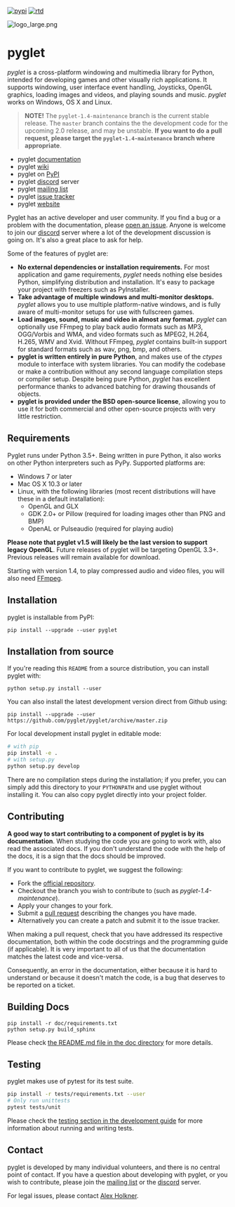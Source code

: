 [![pypi](https://badge.fury.io/py/pyglet.svg)](https://pypi.python.org/pypi/pyglet) [![rtd](https://readthedocs.org/projects/pyglet/badge/?version=latest)](https://pyglet.readthedocs.io)

![logo_large.png](https://bitbucket.org/repo/aejyXX/images/3385888514-logo_large.png)

# pyglet

*pyglet* is a cross-platform windowing and multimedia library for Python, intended for developing games
and other visually rich applications. It supports windowing, user interface event handling, Joysticks,
OpenGL graphics, loading images and videos, and playing sounds and music. *pyglet* works on Windows, OS X and Linux.

> **NOTE!**
> The `pyglet-1.4-maintenance` branch is the current stable release. The `master` branch contains the the development code for the upcoming 2.0 release, and may be unstable. **If you want to do a pull request, please target the `pyglet-1.4-maintenance` branch where appropriate**. 

* pyglet [documentation]
* pyglet [wiki]
* pyglet on [PyPI]
* pyglet [discord] server
* pyglet [mailing list]
* pyglet [issue tracker]
* pyglet [website]

Pyglet has an active developer and user community.  If you find a bug or a problem with the documentation,
please [open an issue](https://github.com/pyglet/pyglet/issues).
Anyone is welcome to join our [discord] server where a lot of the development discussion is going on.
It's also a great place to ask for help.

Some of the features of pyglet are:

* **No external dependencies or installation requirements.** For most application and game requirements, *pyglet*
  needs nothing else besides Python, simplifying distribution and installation. It's easy to package your project
  with freezers such as PyInstaller. 
* **Take advantage of multiple windows and multi-monitor desktops.** *pyglet* allows you to use multiple
  platform-native windows, and is fully aware of multi-monitor setups for use with fullscreen games.
* **Load images, sound, music and video in almost any format.** *pyglet* can optionally use FFmpeg to play back
  audio formats such as MP3, OGG/Vorbis and WMA, and video formats such as MPEG2, H.264, H.265, WMV and Xvid.
  Without FFmpeg, *pyglet* contains built-in support for standard formats such as wav, png, bmp, and others.
* **pyglet is written entirely in pure Python**, and makes use of the *ctypes* module to interface with system
  libraries. You can modify the codebase or make a contribution without any second language compilation steps or
  compiler setup. Despite being pure Python, *pyglet* has excellent performance thanks to advanced batching for
  drawing thousands of objects.
* **pyglet is provided under the BSD open-source license**, allowing you to use it for both commercial and other
  open-source projects with very little restriction.

## Requirements

Pyglet runs under Python 3.5+. Being written in pure Python, it also works on other Python
interpreters such as PyPy. Supported platforms are:

* Windows 7 or later
* Mac OS X 10.3 or later
* Linux, with the following libraries (most recent distributions will have
  these in a default installation):
  * OpenGL and GLX
  * GDK 2.0+ or Pillow (required for loading images other than PNG and BMP)
  * OpenAL or Pulseaudio (required for playing audio)

**Please note that pyglet v1.5 will likely be the last version to support
legacy OpenGL**. Future releases of pyglet will be targeting OpenGL 3.3+.
Previous releases will remain available for download.

Starting with version 1.4, to play compressed audio and video files,
you will also need [FFmpeg](https://ffmpeg.org/).

## Installation

pyglet is installable from PyPI:

    pip install --upgrade --user pyglet

## Installation from source

If you're reading this `README` from a source distribution, you can install pyglet with:

    python setup.py install --user

You can also install the latest development version direct from Github using:

    pip install --upgrade --user https://github.com/pyglet/pyglet/archive/master.zip

For local development install pyglet in editable mode:

```bash
# with pip
pip install -e .
# with setup.py
python setup.py develop
```

There are no compilation steps during the installation; if you prefer,
you can simply add this directory to your `PYTHONPATH` and use pyglet without
installing it. You can also copy pyglet directly into your project folder.

## Contributing

**A good way to start contributing to a component of pyglet is by its documentation**. When studying the code you
are going to work with, also read the associated docs. If you don't understand the code with the help of the docs,
it is a sign that the docs should be improved.

If you want to contribute to pyglet, we suggest the following:

* Fork the [official repository](https://github.com/pyglet/pyglet/fork).
* Checkout the branch you wish to contribute to (such as *pyglet-1.4-maintenance*).
* Apply your changes to your fork.
* Submit a [pull request](https://github.com/pyglet/pyglet/pulls) describing the changes you have made.
* Alternatively you can create a patch and submit it to the issue tracker.

When making a pull request, check that you have addressed its respective documentation, both within the code docstrings
and the programming guide (if applicable). It is very important to all of us that the documentation matches the latest
code and vice-versa.

Consequently, an error in the documentation, either because it is hard to understand or because it doesn't match the
code, is a bug that deserves to be reported on a ticket.

## Building Docs

    pip install -r doc/requirements.txt
    python setup.py build_sphinx

Please check [the README.md file in the doc directory](doc/README.md) for more details.

## Testing

pyglet makes use of pytest for its test suite.

```bash
pip install -r tests/requirements.txt --user
# Only run unittests
pytest tests/unit
```

Please check the [testing section in the development guide](https://pyglet.readthedocs.io/en/latest/internal/testing.html)
for more information about running and writing tests.

## Contact

pyglet is developed by many individual volunteers, and there is no central point of contact. If you have a question
about developing with pyglet, or you wish to contribute, please join the [mailing list] or the [discord] server.

For legal issues, please contact [Alex Holkner](mailto:Alex.Holkner@gmail.com).

[discord]: https://discord.gg/QXyegWe
[mailing list]: http://groups.google.com/group/pyglet-users
[documentation]: https://pyglet.readthedocs.io
[wiki]:  https://github.com/pyglet/pyglet/wiki
[pypi]:  https://pypi.org/project/pyglet/
[website]: http://pyglet.org/
[issue tracker]: https://github.com/pyglet/pyglet/issues
